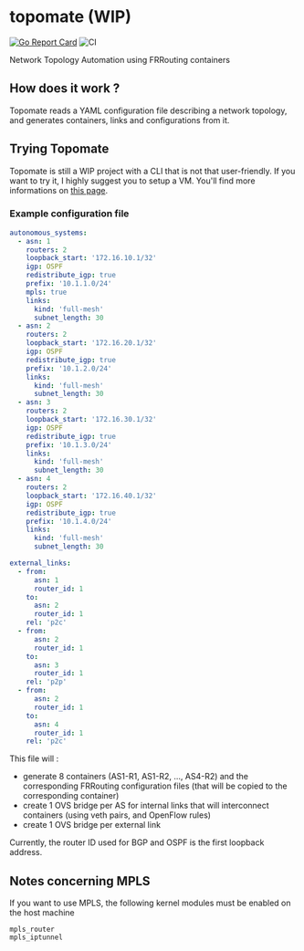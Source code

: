 # topomate (WIP)

[![Go Report Card](https://goreportcard.com/badge/github.com/rahveiz/topomate)](https://goreportcard.com/report/github.com/rahveiz/topomate)
![CI](https://github.com/rahveiz/topomate/workflows/CI/badge.svg)

Network Topology Automation using FRRouting containers


## How does it work ?

Topomate reads a YAML configuration file describing a network topology,
and generates containers, links and configurations from it.

## Trying Topomate

Topomate is still a WIP project with a CLI that is not that user-friendly.
If you want to try it, I highly suggest you to setup a VM. You'll find more
informations on [this page](https://github.com/rahveiz/topomate/wiki/Development-VM).

### Example configuration file

```yaml
autonomous_systems:
  - asn: 1
    routers: 2
    loopback_start: '172.16.10.1/32'
    igp: OSPF
    redistribute_igp: true
    prefix: '10.1.1.0/24'
    mpls: true
    links:
      kind: 'full-mesh'
      subnet_length: 30
  - asn: 2
    routers: 2
    loopback_start: '172.16.20.1/32'
    igp: OSPF
    redistribute_igp: true
    prefix: '10.1.2.0/24'
    links:
      kind: 'full-mesh'
      subnet_length: 30
  - asn: 3
    routers: 2
    loopback_start: '172.16.30.1/32'
    igp: OSPF
    redistribute_igp: true
    prefix: '10.1.3.0/24'
    links:
      kind: 'full-mesh'
      subnet_length: 30
  - asn: 4
    routers: 2
    loopback_start: '172.16.40.1/32'
    igp: OSPF
    redistribute_igp: true
    prefix: '10.1.4.0/24'
    links:
      kind: 'full-mesh'
      subnet_length: 30

external_links:
  - from:
      asn: 1
      router_id: 1
    to:
      asn: 2
      router_id: 1
    rel: 'p2c'
  - from:
      asn: 2
      router_id: 1
    to:
      asn: 3
      router_id: 1
    rel: 'p2p'
  - from:
      asn: 2
      router_id: 1
    to:
      asn: 4
      router_id: 1
    rel: 'p2c'
```

This file will :

* generate 8 containers (AS1-R1, AS1-R2, ..., AS4-R2) and the corresponding FRRouting
configuration files (that will be copied to the corresponding container)
* create 1 OVS bridge per AS for internal links that will interconnect containers
(using veth pairs, and OpenFlow rules)
* create 1 OVS bridge per external link

Currently, the router ID used for BGP and OSPF is the first loopback address.

## Notes concerning MPLS

If you want to use MPLS, the following kernel modules must be enabled on the host machine

```
mpls_router
mpls_iptunnel
```

